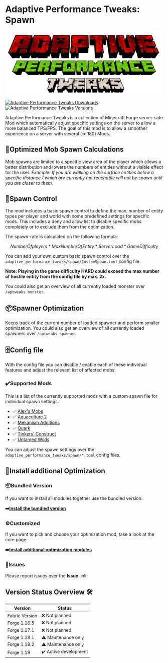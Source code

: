 # Adaptive Performance Tweaks: Spawn

![Adaptive Performance Tweaks: Spawn][header]

[![Adaptive Performance Tweaks Downloads](http://cf.way2muchnoise.eu/full_573708_downloads.svg)](https://www.curseforge.com/minecraft/mc-mods/adaptive-performance-tweaks-spawn)
[![Adaptive Performance Tweaks Versions](http://cf.way2muchnoise.eu/versions/Minecraft_573708_all.svg)](https://www.curseforge.com/minecraft/mc-mods/adaptive-performance-tweaks-spawn)

Adaptive Performance Tweaks is a collection of Minecraft Forge server-side Mod which automatically adjust specific settings on the server to allow a more balanced TPS/FPS.
The goal of this mod is to allow a smoother experience on a server with several (=> 180) Mods.

## 👾Optimized Mob Spawn Calculations

Mob spawns are limited to a specific view area of the player which allows a better distribution and lowers the numbers of entities without a visible effect for the user.
_Example: If you are walking on the surface entities below a specific distance / which are currently not reachable will not be spawn until you are closer to them._

## 👻Spawn Control

The mod includes a basic spawn control to define the max. number of entity types per player and world with some predefined settings for specific mods.
This includes a deny and allow list to disable specific mobs completely or to exclude them from the optimization.

The spawn-rate is calculated on the following formula:

```math
Number Of players * Max Number Of Entity * Server Load * Game Difficulty
```

You can add your own custom basic spawn control over the `adaptive_performance_tweaks/spawn/CustomSpawn.toml` config file.

**Note: Playing in the game difficulty HARD could exceed the max number of hostile entity from the config file by max. 2x.**

You could also get an overview of all currently loaded monster over `/aptweaks monster`.

## 📦Spawner Optimization

Keeps track of the current number of loaded spawner and perform smaller optimization.
You could also get an overview of all currently loaded spawners over `/aptweaks spawner`.

## 🗄️Config file

With the config file you can disable / enable each of these individual features and adjust the relevant list of affected mobs.

### ✔️Supported Mods

This is a list of the currently supported mods with a custom spawn file for individual spawn settings.

- ✅ [Alex's Mobs][alexmobs]
- ✅ [Aquaculture 2][aquaculture]
- ✅ [Mekanism Additions][mekanismadditions]
- ✅ [Quark][quark]
- ✅ [Tinkers' Construct][tinkersconstruct]
- ✅ [Untamed Wilds][untamedwilds]

You can adjust the spawn settings over the `adaptive_performance_tweaks/spawn/*.toml` config files.

## 🚀Install additional Optimization

### 📦Bundled Version

If you want to install all modules together use the bundled version:

**➡️[Install the bundled version][bundled]**

### ⚙️Customized

If you want to pick and choose your optimization mod, take a look at the core page:

**➡️[Install additional optimization modules][core]**

### 🚩Issues

Please report issues over the **Issue** link.

## Version Status Overview 🛠️

| Version        | Status                |
| -------------- | --------------------- |
| Fabric Version | ❌ Not planned        |
| Forge 1.16.5   | ❌ Not planned        |
| Forge 1.17.1   | ❌ Not planned        |
| Forge 1.18.1   | ⚠️ Maintenance only   |
| Forge 1.18.2   | ⚠️ Maintenance only   |
| Forge 1.19     | ✔️ Active development |

[header]: ../assets/aptweaks-header-only.png

[bundled]: https://www.curseforge.com/minecraft/mc-mods/adaptive-performance-tweaks
[core]: https://www.curseforge.com/minecraft/mc-mods/adaptive-performance-tweaks-core
[gamerules]: https://www.curseforge.com/minecraft/mc-mods/adaptive-performance-tweaks-gamerules
[items]: https://www.curseforge.com/minecraft/mc-mods/adaptive-performance-tweaks-items
[player]: https://www.curseforge.com/minecraft/mc-mods/adaptive-performance-tweaks-player

[alexmobs]: https://www.curseforge.com/minecraft/mc-mods/alexs-mobs
[aquaculture]: https://www.curseforge.com/minecraft/mc-mods/aquaculture
[mekanismadditions]: https://www.curseforge.com/minecraft/mc-mods/mekanism-additions
[quark]: https://www.curseforge.com/minecraft/mc-mods/quark
[tinkersconstruct]: https://www.curseforge.com/minecraft/mc-mods/tinkers-construct
[untamedwilds]: https://www.curseforge.com/minecraft/mc-mods/untamedwilds
